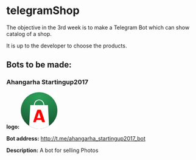 # telegramShop

The objective in the 3rd week is to make a Telegram Bot which can show catalog of a shop.

It is up to the developer to choose the products.

## Bots to be made:

### Ahangarha Startingup2017

__logo:__ ![Ahangarha StartingUp2017 bot logo](ahangarha_bot_logo.png "Ahangarha StartingUp2017 bot logo")

__Bot address:__ http://t.me/ahangarha_startingup2017_bot

__Description:__ A bot for selling Photos
